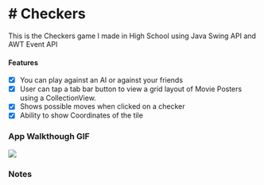 # # Checkers
This is the Checkers game I made in High School using Java Swing API and AWT Event API

#### Features
- [x] You can play against an AI or against your friends
- [x] User can tap a tab bar button to view a grid layout of Movie Posters using a CollectionView.
- [x] Shows possible moves when clicked on a checker
- [x] Ability to show Coordinates of the tile

### App Walkthough GIF
<img src="http://g.recordit.co/8s9PTqHZyz.gif" ><br>

### Notes

<blockquote class="imgur-embed-pub" lang="en" data-id="a/AcxmoZC" data-context="false" ><a href="//imgur.com/a/AcxmoZC"></a></blockquote><script async src="//s.imgur.com/min/embed.js" charset="utf-8"></script>
